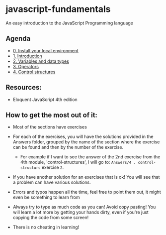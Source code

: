 # javascript-fundamentals
An easy introduction to the JavaScript Programming language

## Agenda
* [0. Install your local environment](<./0. environment-setup/content.md>)
* [1. Introduction](<./1. introduction/content.md>)
* [2. Variables and data types](<./2. variables-and-datatypes/content.md>)
* [3. Operators](<./3. operators/content.md>)
* [4. Control structures](<4. control-structures/content.md>)

## Resources:
- Eloquent JavaScript 4th edition

## How to get the most out of it:

- Most of the sections have exercises
- For each of the exercises, you will have the solutions provided in the Answers folder, grouped by the name of the section where the exercise can be found and then by the number of the exercise.
    - For example if I want to see the answer of the 2nd exercise from the 4th module, 'control-structures', I will go to: `Answers/4 . control-structurs` exercise `2`.

- If you have another solution for an exercises that is ok! You will see that a problem can have various solutions. 
- Errors and typos happen all the time, feel free to point them out, it might even be something to learn from

- Always try to type as much code as you can! Avoid copy pasting! You will learn a lot more by getting your hands dirty, even if you're just copying the code from some screen!

- There is no cheating in learning! 

